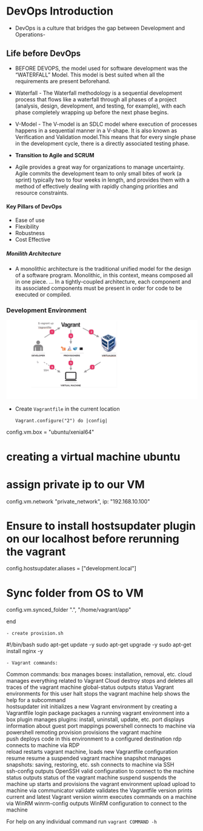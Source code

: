 # **DevOps Introduction**
- DevOps is a culture that bridges the gap between Development and Operations- 

## **Life before DevOps**
- BEFORE DEVOPS, the model used for software development was the “WATERFALL” Model. This model is best suited when all the requirements are present beforehand.
- Waterfall - The Waterfall methodology is a sequential development process that flows like a waterfall through all phases of a project (analysis, design, development, and testing, for example), with each phase completely wrapping up before the next phase begins. 
- V-Model - The V-model is an SDLC model where execution of processes happens in a sequential manner in a V-shape. It is also known as Verification and Validation model.This means that for every single phase in the development cycle, there is a directly associated testing phase.

- **Transition to Agile and SCRUM** 
-  Agile provides a great way for organizations to manage uncertainty. Agile commits the development team to only small bites of work (a sprint) typically two to four weeks in length, and provides them with a method of effectively dealing with rapidly changing priorities and resource constraints.

#### Key Pillars of DevOps
- Ease of use
- Flexibility
- Robustness
- Cost Effective

##### Monilith Architecture
- A monolithic architecture is the traditional unified model for the design of a software program. Monolithic, in this context, means composed all in one piece. ... In a tightly-coupled architecture, each component and its associated components must be present in order for code to be executed or compiled.

### Development Environment
![](VMsetup.png)

- Create `Vagrantfile` in the current location
  ```
  Vagrant.configure("2") do |config|

 config.vm.box = "ubuntu/xenial64"
# creating a virtual machine ubuntu 


# assign private ip to our VM
 config.vm.network "private_network", ip: "192.168.10.100"   

 # Ensure to install hostsupdater plugin on our localhost before rerunning the vagrant
 config.hostsupdater.aliases = ["development.local"]

 # Sync folder from OS to VM
 config.vm.synced_folder ".", "/home/vagrant/app"
 
end

```
- create provision.sh
```
#!/bin/bash
sudo apt-get update -y
sudo apt-get upgrade -y
sudo apt-get install nginx -y
```
- Vagrant commands:
```
Common commands:
     box             manages boxes: installation, removal, etc.
     cloud           manages everything related to Vagrant Cloud
     destroy         stops and deletes all traces of the vagrant machine
     global-status   outputs status Vagrant environments for this user
     halt            stops the vagrant machine
     help            shows the help for a subcommand   
     hostsupdater
     init            initializes a new Vagrant environment by creating a Vagrantfile
     login
     package         packages a running vagrant environment into a box
     plugin          manages plugins: install, uninstall, update, etc.
     port            displays information about guest port mappings
     powershell      connects to machine via powershell remoting
     provision       provisions the vagrant machine    
     push            deploys code in this environment to a configured destination
     rdp             connects to machine via RDP       
     reload          restarts vagrant machine, loads new Vagrantfile configuration
     resume          resume a suspended vagrant machine     snapshot        manages snapshots: saving, restoring, etc.
     ssh             connects to machine via SSH       
     ssh-config      outputs OpenSSH valid configuration to connect to the machine
     status          outputs status of the vagrant machine
     suspend         suspends the machine
     up              starts and provisions the vagrant 
environment
     upload          upload to machine via communicator     validate        validates the Vagrantfile
     version         prints current and latest Vagrant 
version
     winrm           executes commands on a machine via WinRM
     winrm-config    outputs WinRM configuration to connect to the machine

For help on any individual command run `vagrant COMMAND -h`
```